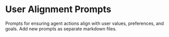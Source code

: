 # User Alignment Prompts

Prompts for ensuring agent actions align with user values, preferences, and goals. Add new prompts as separate markdown files.
